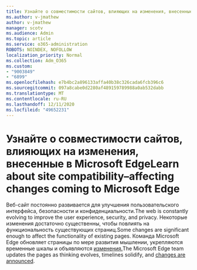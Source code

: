```yaml
---
title: Узнайте о совместимости сайтов, влияющих на изменения, внесенные в Microsoft Edge
ms.author: v-jmathew
author: v-jmathew
manager: scotv
ms.audience: Admin
ms.topic: article
ms.service: o365-administration
ROBOTS: NOINDEX, NOFOLLOW
localization_priority: Normal
ms.collection: Adm_O365
ms.custom:
- "9003849"
- "6899"
ms.openlocfilehash: e7b4bc2a896133affa40b38c326cada6fcb396c6
ms.sourcegitcommit: 097a8cabe0d2280af489159789988a0ab532dabb
ms.translationtype: MT
ms.contentlocale: ru-RU
ms.lasthandoff: 12/11/2020
ms.locfileid: "49652231"
---
```

# <a name="learn-about-site-compatibilityaffecting-changes-coming-to-microsoft-edge"></a><span data-ttu-id="0a334-102">Узнайте о совместимости сайтов, влияющих на изменения, внесенные в Microsoft Edge</span><span class="sxs-lookup"><span data-stu-id="0a334-102">Learn about site compatibility–affecting changes coming to Microsoft Edge</span></span>

<span data-ttu-id="0a334-103">Веб-сайт постоянно развивается для улучшения пользовательского интерфейса, безопасности и конфиденциальности.</span><span class="sxs-lookup"><span data-stu-id="0a334-103">The web is constantly evolving to improve the user experience, security, and privacy.</span></span> <span data-ttu-id="0a334-104">Некоторые изменения достаточно существенны, чтобы повлиять на функциональность существующих страниц.</span><span class="sxs-lookup"><span data-stu-id="0a334-104">Some changes are significant enough to affect the functionality of existing pages.</span></span> <span data-ttu-id="0a334-105">Команда Microsoft Edge обновляет страницы по мере развития мышлении, укрепляются временные шкалы и объявляются [изменения.](https://go.microsoft.com/fwlink/?linkid=2135534)</span><span class="sxs-lookup"><span data-stu-id="0a334-105">The Microsoft Edge team updates the pages as thinking evolves, timelines solidify, and [changes are announced](https://go.microsoft.com/fwlink/?linkid=2135534).</span></span>
